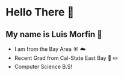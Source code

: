 # Hello There :wave: 

## My name is Luis Morfin :eyes: 


- I am from the Bay Area :sunny: :cloud: 
- Recent Grad from Cal-State East Bay :school_satchel: :pencil2: 
- Computer Science B.S! 

